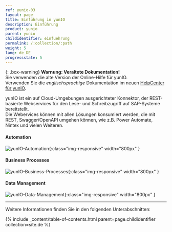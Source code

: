 ```yaml
---
ref: yunio-03
layout: page
title: Einführung in yunIO
description: Einführung
product: yunio
parent: yunio
childidentifier: einfuehrung
permalink: /:collection/:path
weight: 5
lang: de_DE
progressstate: 5
---
```


{: .box-warning}
**Warnung: Veraltete Dokumentation!** <br>
Sie verwenden die alte Version der Online-Hilfe für yunIO.<br>
Verwenden Sie die *englischsprachige* Dokumentation im neuen [HelpCenter für yunIO](https://helpcenter.theobald-software.com/yunio/).

yunIO ist ein auf Cloud-Umgebungen ausgerichteter Konnektor, der REST-basierte Webservices für den Lese- und Schreibzugriff auf SAP-Systeme bereitstellt.<br>
Die Webervices können mit allen Lösungen konsumiert werden, die mit REST, Swagger/OpenAPI umgehen können, wie z.B. Power Automate, Nintex und vielen Weiteren.  

#### Automation
![yunIO-Automation](/img/content/yunio/yunio-automation.png){:class="img-responsive" width="800px" }<br>
#### Business Processes
![yunIO-Business-Processes](/img/content/yunio/yunio-business.png){:class="img-responsive" width="800px" }<br>
#### Data Management
![yunIO-Data-Management](/img/content/yunio/yunio-data-management.png){:class="img-responsive" width="800px" }

****

Weitere Informationen finden Sie in den folgenden Unterabschnitten:

{% include _content/table-of-contents.html parent=page.childidentifier collection=site.de %}
